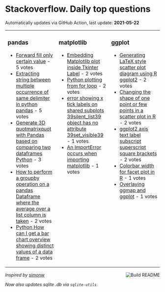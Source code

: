 # Stackoverflow. Daily top questions 

Automatically updates via GitHub Action, last update: **<!-- date starts -->2021-05-22<!-- date ends -->**


<table><tr><td valign="top" width="33%">

### pandas
<!-- pandas starts -->
* [Forward fill only certain value](https://stackoverflow.com/questions/67647235/forward-fill-only-certain-value) - 5 votes
* [Extracting string between multiple occurrence of same delimiter in python pandas](https://stackoverflow.com/questions/67652946/extracting-string-between-multiple-occurrence-of-same-delimiter-in-python-pandas) - 5 votes
* [Generate 3D quotmatrixquot with Pandas based on comparing two dataframes Python](https://stackoverflow.com/questions/67646341/generate-3d-matrix-with-pandas-based-on-comparing-two-dataframes-python) - 3 votes
* [How to perform a groupby operation on a pandas Dataframe where the average over a list column is taken](https://stackoverflow.com/questions/67649701/how-to-perform-a-groupby-operation-on-a-pandas-dataframe-where-the-average-over) - 2 votes
* [Python How can I get a bar chart overview showing distinct values of a data frame](https://stackoverflow.com/questions/67653246/python-how-can-i-get-a-bar-chart-overview-showing-distinct-values-of-a-data-fra) - 2 votes
<!-- pandas ends -->
</td><td valign="top" width="34%">


### matplotlib
<!-- matplotlib starts -->
* [Embedding Matplotlib plot inside Tkinter Label](https://stackoverflow.com/questions/67648380/embedding-matplotlib-plot-inside-tkinter-label) - 2 votes
* [Python plotting from for loop](https://stackoverflow.com/questions/67645369/python-plotting-from-for-loop) - 2 votes
* [error showing x tick labels on shared subplots  39silent_list39 object has no attribute 39set_visible39](https://stackoverflow.com/questions/67651874/error-showing-x-tick-labels-on-shared-subplots-silent-list-object-has-no-att) - 1 votes
* [An ImportError occurs when importing matplotlib](https://stackoverflow.com/questions/67645777/an-importerror-occurs-when-importing-matplotlib) - 1 votes
<!-- matplotlib ends -->
</td><td valign="top" width="34%">


### ggplot
<!-- ggplot2 starts -->
* [Generating LaTeX style scatter plot diagram using R ggplot2](https://stackoverflow.com/questions/67648725/generating-latex-style-scatter-plot-diagram-using-r-ggplot2) - 2 votes
* [Changing the shape of one point or few points in a scatter plot in R](https://stackoverflow.com/questions/67652479/changing-the-shape-of-one-point-or-few-points-in-a-scatter-plot-in-r) - 2 votes
* [ggplot2 axis text label subscript  superscript  square brackets](https://stackoverflow.com/questions/67648657/ggplot2-axis-text-label-subscript-superscript-square-brackets) - 2 votes
* [Colorbar width for facet plot in R](https://stackoverflow.com/questions/67653593/colorbar-width-for-facet-plot-in-r) - 1 votes
* [Overlaying ggmap and ggplot](https://stackoverflow.com/questions/67646596/overlaying-ggmap-and-ggplot) - 1 votes
<!-- ggplot2 ends -->
</td></tr></table>

<a href="https://github.com/hp0404/hp0404/actions"><img src="https://github.com/hp0404/hp0404/workflows/Build%20README/badge.svg" align="right" alt="Build README"></a> <p>*Inspired by  [simonw](https://github.com/simonw/simonw)*</p> <p> *Now also updates sqlite .db via `sqlite-utils`* </p>
